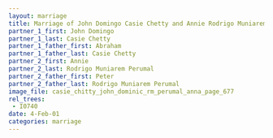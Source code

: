 ```yaml
---
layout: marriage
title: Marriage of John Domingo Casie Chetty and Annie Rodrigo Muniarem Perumal
partner_1_first: John Domingo
partner_1_last: Casie Chetty
partner_1_father_first: Abraham
partner_1_father_last: Casie Chetty
partner_2_first: Annie
partner_2_last: Rodrigo Muniarem Perumal
partner_2_father_first: Peter
partner_2_father_last: Rodrigo Muniarem Perumal
image_file: casie_chitty_john_dominic_rm_perumal_anna_page_677
rel_trees:
 - I0740
date: 4-Feb-01
categories: marriage
---
```


